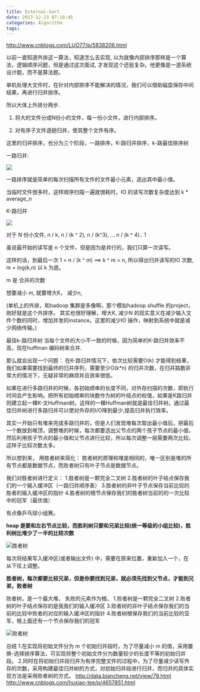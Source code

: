 ```yaml
---
title: External-Sort
date: 2017-12-23 07:10:45
categories: Algorithm
tags:
---
```

http://www.cnblogs.com/LUO77/p/5838206.html

以前一直知道外排这一算法，知道怎么去实现, 以为就像内部排序那样是一个算法，逻辑顺序问题，但是通过这次面试, 才发现这个还挺复杂。他更像是一道系统设计题，而不是算法题。

单机处理大文件时，在针对内部排序不能解决的情况，我们可以借助磁盘保存中间结果，再进行归并排序。

所以大体上外排分两步.

1. 将大的文件分成N份小的文件，每一份小文件，进行内部排序。

2. 对有序子文件逐趟归并，使其整个文件有序。

这里的归并排序，也分为三个阶段，一路排序，K-路归并排序，k-路最佳排序树

一路归并:

![](/images/External-Sort.png)

一路排序就是简单的每次扫描所有文件的文件最小元素，选出其中最小值。

当临时文件很多时，这样顺序扫描一遍就很耗时。IO 的读写次数复杂度达到  k * average_n

K-路归并

![](http://c.biancheng.net/cpp/uploads/allimg/120301/1-120301150450U5.jpg)

对于 N 份小文件, n / k, n / (k ^ 2), n / (k^3), ... n / (k ^ 4).. 1

虽说最开始的读写是 n 个文件，但是因为是并行的，我们只算一次读写。

这样的话，到最后一次 1 = n / (k ^ m) ==> k ^ m = n, 所以得出归并读写的IO 次数, m = log(k,n) 以 k 为底。

m 是 合并的次数

想要减小 m, 就要增大K， 减少n, 

(单机上的外排，和hadoop 集群是多像啊，那个模拟hadoop shuffle 的project，刚好就是这个外排序。 其实也很好理解，增大K, 减少N 的现实意义在减少输入文件个数的同时，增加并发的instance。这里的减少IO 操作，映射到系统中就是减少网络传输。)

最佳k-路归并树
当每个文件的大小不一致的时候，因为简单的K-路归并效率不高，现在huffman 编码树来合并.

那么就会出现一个问题： 在K-路归并情况下，依次比较需要O(k) 才能得到结果，我们如果需要找到最终的归并序列，需要至少O(k*n) 的归并次数，在归并路数非常大的情况下，无疑非常的麻烦并且效率很低。

如果在进行多路归并的时候，各初始顺串的长度不同，对外存扫描的次数，即执行时间会产生影响。把所有初始顺串的块数作为树的叶结点的权值，如果是K路归并则建立起一棵K-叉Huffman树。这样的一棵Huffman树就是最佳归并树。通过最佳归并树进行多路归并可以使对外存的I/O降到最少,提高归并执行效率。


其实一开始只有堆来完成多路归并的，但是人们发现堆每次取出最小值后，把最后一个数放到堆顶，调整堆的时候，每次都要选出父节点的两个孩子节点的最小值，然后利用孩子节点的最小值和父节点进行比较，所以每次调整一层需要两次比较。这样子比较次数太多。




所以想到来， 用胜者树来简化：
胜者树的原理和堆是相同的，唯一区别是堆的所有节点都是数据节点，而败者树只有叶子节点是数据节点。
  
我们对胜者树进行定义：
1.胜者树是一颗完全二叉树
2.胜者树的叶子结点保存我们的一个输入缓冲区（一路归并顺序表）
3.胜者树的非叶子节点保存当前比较的胜者的输入缓冲区的指针
4.胜者树的根节点保存我们的胜者树当前的的一次比较中的冠军（最优值）

有点像乒乓球小组赛。

**heap 是要和左右节点比较，而胜利树只要和兄弟比较(统一等级的小组比较)，胜利树比堆少了一半的比较次数**




![胜者树](http://img.my.csdn.net/uploads/201210/15/1350310110_2414.jpg)

每次将结果写入缓冲区(或者输出文件) 中，需要在原来位置，重新加入一个，在从下往上调整。

**胜者树，每次都要比较兄弟，但是你要找到兄弟，就必须先找到父节点，才能到兄弟，败者树**

败者树，是一个最大堆， 失败的元素作为根。
1.败者树是一颗完全二叉树
2.败者树的叶子结点保存的是我我们的输入缓冲区
3.败者树的非叶子结点保存我们的当前的比较中败者的对应的输入缓冲区的指针
4.败者树根保存我们的当前比较的亚军，根上面还有一个节点保存我们的冠军

![败者树](http://img.my.csdn.net/uploads/201210/15/1350310705_4079.jpg)


总结
1.在实现将初始文件分为 m 个初始归并段时，为了尽量减小 m 的值，采用置换-选择排序算法，可实现将整个初始文件分为数量较少的长度不等的初始归并段。
2.同时在将初始归并段归并为有序完整文件的过程中，为了尽量减少读写外存的次数，采用构建最佳归并树的方式，对初始归并段进行归并，而归并的具体实现方法是采用败者树的方式。
http://data.biancheng.net/view/79.html
http://www.cnblogs.com/huxiao-tee/p/4657851.html
